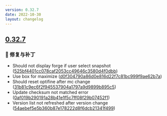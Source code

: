 ```yaml
---
version: 0.32.7
date: 2022-10-30
layout: changelog
---
```

## [0.32.7](#0.32.7)
### 🐛 修复与补丁

- Should not display forge if user select snapshot ([525bf4401cc078caf2053cc49646c3580d4f0dbb](https://github.com/Voxelum/x-minecraft-launcher/commit/525bf4401cc078caf2053cc49646c3580d4f0dbb))
- Use box for maximize ([d0f304790a86d0e816d22f7c81bc999f9ae62b7a](https://github.com/Voxelum/x-minecraft-launcher/commit/d0f304790a86d0e816d22f7c81bc999f9ae62b7a))
- Should reset optifine after mc change ([31b81c9ec6f2f945537904a1797a9d9899b895c5](https://github.com/Voxelum/x-minecraft-launcher/commit/31b81c9ec6f2f945537904a1797a9d9899b895c5))
- Update checksum not matched error ([0af019b290191a28b41e1f5c7ff08f29b07452f1](https://github.com/Voxelum/x-minecraft-launcher/commit/0af019b290191a28b41e1f5c7ff08f29b07452f1))
- Version list not refreshed after version change ([54aebef5e5b360b87e178222d8f6dcb21341f499](https://github.com/Voxelum/x-minecraft-launcher/commit/54aebef5e5b360b87e178222d8f6dcb21341f499))
